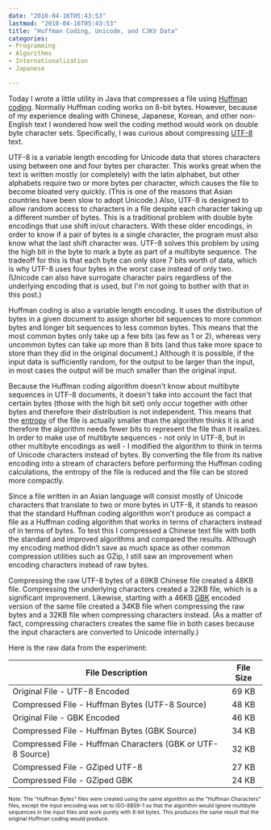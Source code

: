 ```yaml
---
date: "2010-04-16T05:43:53"
lastmod: "2010-04-16T05:43:53"
title: "Huffman Coding, Unicode, and CJKV Data"
categories:
- Programming
- Algorithms
- Internationalization
- Japanese

---
```

Today I wrote a little utility in Java that compresses a file using [Huffman coding](http://en.wikipedia.org/wiki/Huffman_coding).
Normally Huffman coding works on 8-bit bytes.
However, because of my experience dealing with Chinese, Japanese, Korean, and other non-English text I wondered how well the coding method would work on double byte character sets.
Specifically, I was curious about compressing [UTF-8](http://en.wikipedia.org/wiki/UTF-8) text.

UTF-8 is a variable length encoding for Unicode data that stores characters using between one and four bytes per character.
This works great when the text is written mostly (or completely) with the latin alphabet, but other alphabets require two or more bytes per character, which causes the file to become bloated very quickly.
(This is one of the reasons that Asian countries have been slow to adopt Unicode.)
Also, UTF-8 is designed to allow random access to characters in a file despite each character taking up a different number of bytes.
This is a traditional problem with double byte encodings that use shift in/out characters.
With these older encodings, in order to know if a pair of bytes is a single character, the program must also know what the last shift character was.
UTF-8 solves this problem by using the high bit in the byte to mark a byte as part of a multibyte sequence.
The tradeoff for this is that each byte can only store 7 bits worth of data, which is why UTF-8 uses four bytes in the worst case instead of only two.
(Unicode can also have surrogate character pairs regardless of the underlying encoding that is used, but I'm not going to bother with that in this post.)

Huffman coding is also a variable length encoding.
It uses the distribution of bytes in a given document to assign shorter bit sequences to more common bytes and longer bit sequences to less common bytes.
This means that the most common bytes only take up a few bits (as few as 1 or 2), whereas very uncommon bytes can take up more than 8 bits (and thus take more space to store than they did in the original document.)
Although it is possible, if the input data is sufficiently random, for the output to be larger than the input, in most cases the output will be much smaller than the original input.

Because the Huffman coding algorithm doesn't know about multibyte sequences in UTF-8 documents, it doesn't take into account the fact that certain bytes (those with the high bit set) only occur together with other bytes and therefore their distribution is not independent.
This means that the [entropy](http://en.wikipedia.org/wiki/Entropy_(information_theory)) of the file is actually smaller than the algorithm thinks it is and therefore the algorithm needs fewer bits to represent the file than it realizes.
In order to make use of multibyte sequences - not only in UTF-8, but in other multibyte encodings as well - I modified the algorithm to think in terms of Unicode characters instead of bytes.
By converting the file from its native encoding into a stream of characters before performing the Huffman coding calculations, the entropy of the file is reduced and the file can be stored more compactly.

Since a file written in an Asian language will consist mostly of Unicode characters that translate to two or more bytes in UTF-8, it stands to reason that the standard Huffman coding algorithm won't produce as compact a file as a Huffman coding algorithm that works in terms of characters instead of in terms of bytes.
To test this I compressed a Chinese text file with both the standard and improved algorithms and compared the results.
Although my encoding method didn't save as much space as other common compression utilities such as GZip, I still saw an improvement when encoding characters instead of raw bytes.

Compressing the raw UTF-8 bytes of a 69KB Chinese file created a 48KB file.
Compressing the underlying characters created a 32KB file, which is a significant improvement.
Likewise, starting with a 46KB [GBK](http://en.wikipedia.org/wiki/GBK) encoded version of the same file created a 34KB file when compressing the raw bytes and a 32KB file when compressing characters instead.
(As a matter of fact, compressing characters creates the same file in both cases because the input characters are converted to Unicode internally.)

Here is the raw data from the experiment:

|File Description                                          |File Size|
|----------------------------------------------------------|:-------:|
|Original File - UTF-8 Encoded                             |69 KB    |
|Compressed File - Huffman Bytes (UTF-8 Source)            |48 KB    |
|Original File - GBK Encoded                               |46 KB    |
|Compressed File - Huffman Bytes (GBK Source)              |34 KB    |
|Compressed File - Huffman Characters (GBK or UTF-8 Source)|32 KB    |
|Compressed File - GZiped UTF-8                            |27 KB    |
|Compressed File - GZiped GBK                              |24 KB    |

<span style="font-size: 75%">Note: The "Huffman Bytes" files were created using the same algorithm as the "Huffman Characters" files, except the input encoding was set to ISO-8859-1 so that the algorithm would ignore multibyte sequences in the input files and work purely with 8-bit bytes.  This produces the same result that the original Huffman coding would produce.</span>
